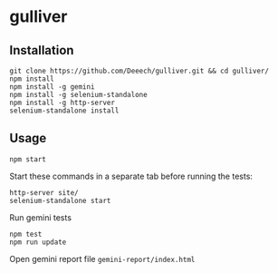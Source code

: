 # gulliver

## Installation

```
git clone https://github.com/Deeech/gulliver.git && cd gulliver/
npm install
npm install -g gemini
npm install -g selenium-standalone
npm install -g http-server
selenium-standalone install
```

## Usage
```
npm start
```

Start these commands in a separate tab before running the tests:
```
http-server site/
selenium-standalone start
```

Run gemini tests
```
npm test
npm run update
```

Open gemini report file `gemini-report/index.html`
